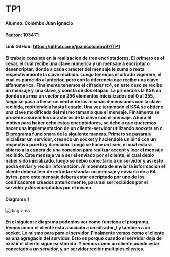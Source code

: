 # TP1

####  Alumno: Colombo Juan Ignacio
####  Padron: 103471
####  Link GitHub: https://github.com/juanicolombo97/TP1




#### El trabajo consiste en la realizacion de tres encriptadores. El primero es el cesar, el cual recibe una clave numerica y un mensaje a encriptar o desencriptar, donde a cada caracter del mensaje le suma o resta respectivamente la clave recibida. Luego tenemos el cifrado vigenere, el cual es parecido al anterior, pero con la diferencia que recibe una clave alfanumerica. Finalmente tenemos el cifrador rc4, en este caso se recibe un mensaje y una clave, y consta de dos etapas. La primera es la KSA en donde se arma un vector de 256 elementos inicializados del 0 al 255, luego se pasa a llenar un vector de las mismas dimensiones con la clave recibida, repitiendola hasta llenarlo. Una vez terminado el KSA se obtiene una clave modificada del mismo tamanio que el mensaje. Finalmente se procede a sumar los caracteres de la clave con el mensaje. Ahora el motivo para haber echo estos encriptadores, se debe a que queremos hacer una implementacion de un cliente-servidor utilizando sockets en c. El programa funcionara de la siguiente manera. Primero se pasara a inicializar un servidor, creando un socket y haciendole un bind con un respectivo puerto y direccion. Luego se hace un lisen, el cual estara abierto a la espera de una conexion para realizar accept y leer el mensaje recibido. Este mensaje va a ser el enviado por el cliente, el cual debio haber sido inicializado, luego se debio conectarlo a un servidor y asi este podra enviar y recibir informacion. Al moemnto de enviar la informacion el cliente debera leer de entrada estandar un mensaje y enviarlo de a 64 bytes, pero este mensaje debera estar encriptado por uno de los codificadores creados anteriormente, para asi ser recibidos por el servidor y desencriptados por el mismo.


#### Diagrama 1

![diagrama](https://user-images.githubusercontent.com/49823710/96625977-41761300-12e5-11eb-8f9e-30a58a999685.png)


#### En el siguiente diagrama podemos ver como funciona el programa. Vemos como el cliente esta asociado a un cifrador_t y tambien a un socket. Lo mismo para para el servidor. Finalmente vemos como el cliente es una agregacin del servidor. Esto es porque cuando el servidor deja de existir el cliente sigue existiendo. Y vemos como un cliente puede estar conectado a un servidor, y un servidor recibir multiples clientes.
